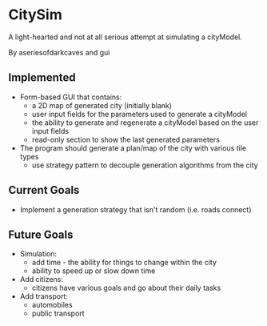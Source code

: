 # CitySim
A light-hearted and not at all serious attempt at simulating a cityModel.

By aseriesofdarkcaves and gui

## Implemented
- Form-based GUI that contains:
   - a 2D map of generated city (initially blank)
   - user input fields for the parameters used to generate a cityModel
   - the ability to generate and regenerate a cityModel based on the user input fields
   - read-only section to show the last generated parameters
- The program should generate a plan/map of the city with various tile types
   - use strategy pattern to decouple generation algorithms from the city

## Current Goals
- Implement a generation strategy that isn't random (i.e. roads connect)

## Future Goals
- Simulation:
   - add time - the ability for things to change within the city
   - ability to speed up or slow down time
- Add citizens:
   - citizens have various goals and go about their daily tasks
- Add transport:
   - automobiles
   - public transport
